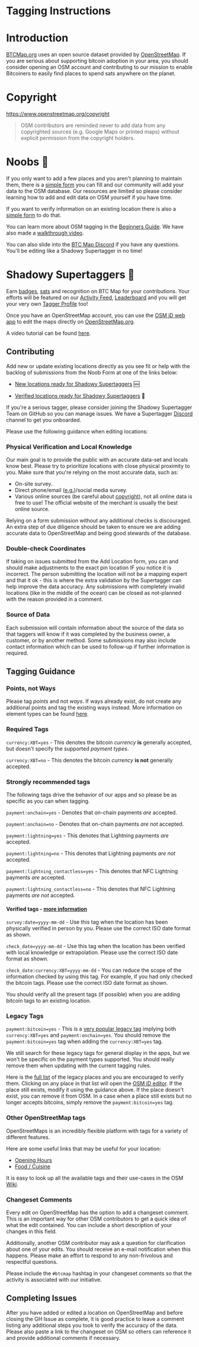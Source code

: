 # Tagging Instructions

# Introduction

[BTCMap.org](https://btcmap.org) uses an open source dataset provided by [OpenStreetMap](https://www.openstreetmap.org). If you are serious about supporting bitcoin adoption in your area, you should consider opening an OSM account and contributing to our mission to enable Bitcoiners to easily find places to spend sats anywhere on the planet.

# Copyright

https://www.openstreetmap.org/copyright

> OSM contributors are reminded never to add data from any copyrighted sources (e.g. Google Maps or printed maps) without explicit permission from the copyright holders.

# Noobs 🙂

If you only want to add a few places and you aren't planning to maintain them, there is a [simple form](https://btcmap.org/add-location) you can fill and our community will add your data to the OSM database. Our resources are limited so please consider learning how to add and edit data on OSM yourself if you have time.

If you want to verify information on an existing location there is also a [simple form](https://btcmap.org/verify-location) to do that.

You can learn more about OSM tagging in the [Beginners Guide](https://wiki.openstreetmap.org/wiki/Beginners%27_guide). We have also made a [walkthrough video](https://rumble.com/v1ldybp-how-to-create-an-entry-on-openstreetmap..html).

You can also slide into the [BTC Map Discord](https://discord.gg/wPqva83uzq) if you have any questions. You'll be editing like a Shadowy Supertagger in no time!

# Shadowy Supertaggers 🥷

Earn [badges](https://btcmap.org/badges), [sats](lightning-tips.html) and recognition on BTC Map for your contributions. Your efforts will be featured on our [Activity Feed](https://btcmap.org/activity), [Leaderboard](https://btcmap.org/leaderboard) and you will get your very own [Tagger Profile](https://btcmap.org/tagger/16971158) too!

Once you have an OpenStreetMap account, you can use the [OSM iD web app](https://learnosm.org/en/beginner/id-editor/#the-id-editor) to edit the maps directly on [OpenStreetMap.org](https://www.openstreetmap.org/edit).

A video tutorial can be found [here](https://rumble.com/v1ldybp-how-to-create-an-entry-on-openstreetmap..html).

## Contributing

Add new or update existing locations directly as you see fit or help with the backlog of submissions from the Noob Form at one of the links below:

- [New locations ready for Shadowy Supertaggers](https://github.com/teambtcmap/btcmap-data/issues?q=is%3Aissue+is%3Aopen+sort%3Acreated-asc+label%3Alocation-submission+-label%3Aassigned+no%3Aassignee) 🆕

- [Verified locations ready for Shadowy Supertaggers](https://github.com/teambtcmap/btcmap-data/issues?q=is%3Aopen+is%3Aissue+label%3A%22verify-submission%22+-label%3Aassigned+no%3Aassignee) 📍

If you're a serious tagger, please consider joining the Shadowy Supertagger Team on GitHub so you can manage issues. We have a Supertagger [Discord](https://discord.gg/f88bzkDA4u) channel to get you onboarded.

Please use the following guidance when editing locations:

### Physical Verification and Local Knowledge

Our main goal is to provide the public with an accurate data-set and locals know best. Please try to prioritize locations with close physical proximity to you. Make sure that you're relying on the most accurate data, such as:

- On-site survey.
- Direct phone/email ([e.g.](verifying-locations.html))/social media survey.
- Various online sources (be careful about [copyright](tagging-instructions.html#copyright)), not all online data is free to use! The official website of the merchant is usually the best online source.

Relying on a form submission without any additional checks is discouraged. An extra step of due diligence should be taken to ensure we are adding accurate data to OpenStreetMap and being good stewards of the database.

### Double-check Coordinates

If taking on issues submitted from the Add Location form, you can and should make adjustments to the exact pin location IF you notice it is incorrect. The person submitting the location will not be a mapping expert and that it ok - this is where the extra validation by the Supertagger can help improve the data accuracy. Any submissions with completely invalid locations (like in the middle of the ocean) can be closed as not-planned with the reason provided in a comment.

### Source of Data

Each submission will contain information about the source of the data so that taggers will know if it was completed by the business owner, a customer, or by another method. Some submissions may also include contact information which can be used to follow-up if further information is required.

## Tagging Guidance

### Points, not Ways

Please tag _points_ and not _ways_. If ways already exist, do not create any additional points and tag the existing ways instead. More information on element types can be found [here](https://wiki.openstreetmap.org/wiki/Elements).

### Required Tags

`currency:XBT=yes` - This denotes the bitcoin _currency_ **is** generally accepted, but doesn't specify the supported _payment types_.

`currency:XBT=no` - This denotes the bitcoin _currency_ **is not** generally accepted.

### Strongly recommended tags

The following tags drive the behavior of our apps and so please be as specific as you can when tagging.

`payment:onchain=yes` - Denotes that on-chain payments _are_ accepted.

`payment:onchain=no` - Denotes that on-chain payments _are not_ accepted.

`payment:lightning=yes` - This denotes that Lightning payments _are_ accepted.

`payment:lightning=no` - This denotes that Lightning payments _are not_ accepted.

`payment:lightning_contactless=yes` - This denotes that NFC Lightning payments _are_ accepted.

`payment:lightning_contactless=no` - This denotes that NFC Lightning payments _are not_ accepted.

#### Verified tags - [more information](map-legend.html#verified)

`survey:date=yyyy-mm-dd` - Use this tag when the location has been physically verified in person by you. Please use the correct ISO date format as shown.

`check_date=yyyy-mm-dd` - Use this tag when the location has been verified with local knowledge or extrapolation. Please use the correct ISO date format as shown.

`check_date:currency:XBT=yyyy-mm-dd` - You can reduce the scope of the information checked by using this tag. For example, if you had only checked the bitcoin tags. Please use the correct ISO date format as shown.

You should verify all the present tags (if possible) when you are adding bitcoin tags to an existing location.

### Legacy Tags

`payment:bitcoin=yes` - This is a [very popular legacy tag](https://taginfo.openstreetmap.org/tags/payment:bitcoin=yes#overview) implying both `currency:XBT=yes` and `payment:onchain=yes`. You should remove the `payment:bitcoin=yes` tag when adding the `currency:XBT=yes` tag.

We still search for these legacy tags for general display in the apps, but we won't be specific on the payment types supported. You should really remove them when updating with the current tagging rules.

Here is the [full list](https://overpass-turbo.eu/s/1vWt) of the legacy places and you are encouraged to verify them. Clicking on any place in that list will open the [OSM iD editor](https://learnosm.org/en/beginner/id-editor/#the-id-editor). If the place still exists, modify it using the guidance above. If the place doesn't exist, you can remove it from OSM. In a case when a place still exists but no longer accepts bitcoins, simply remove the `payment:bitcoin=yes` tag.

### Other OpenStreetMap tags

OpenStreetMaps is an incredibly flexible platform with tags for a variety of different features.

Here are some useful links that may be useful for your location:

- [Opening Hours](https://wiki.openstreetmap.org/wiki/Key:opening_hours)
- [Food / Cuisine](https://wiki.openstreetmap.org/wiki/Key:cuisine)

It is easy to look up all the available tags and their use-cases in the OSM [Wiki](https://wiki.openstreetmap.org/wiki/Main_Page).

### Changeset Comments

Every edit on OpenStreetMap has the option to add a changeset comment. This is an important way for other OSM contributors to get a quick idea of what the edit contained. You can include a short description of your changes in this field.

Additionally, another OSM contributor may ask a question for clarification about one of your edits. You should receive an e-mail notification when this happens. Please make an effort to respond to any non-frivolous and respectful questions.

Please include the `#btcmap` hashtag in your changeset comments so that the activity is associated with our initiative.

## Completing Issues

After you have added or edited a location on OpenStreetMap and before closing the GH Issue as complete, it is good practice to leave a comment listing any additional steps you took to verify the accuracy of the data. Please also paste a link to the changeset on OSM so others can reference it and provide additional comments if necessary.
